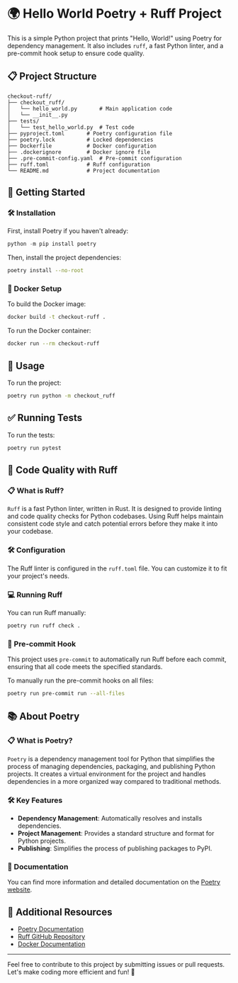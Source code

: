 
# 🌍 Hello World Poetry + Ruff Project

This is a simple Python project that prints "Hello, World!" using Poetry for dependency management.
It also includes `ruff`, a fast Python linter, and a pre-commit hook setup to ensure code quality.

## 📋 Project Structure

```
checkout-ruff/
├── checkout_ruff/
│   └── hello_world.py       # Main application code
│   └── __init__.py
├── tests/
│   └── test_hello_world.py  # Test code
├── pyproject.toml       # Poetry configuration file
├── poetry.lock          # Locked dependencies
├── Dockerfile           # Docker configuration
├── .dockerignore        # Docker ignore file
├── .pre-commit-config.yaml  # Pre-commit configuration
├── ruff.toml            # Ruff configuration
└── README.md            # Project documentation
```

## 🚀 Getting Started

### 🛠️ Installation

First, install Poetry if you haven't already:

```powershell
python -m pip install poetry
```

Then, install the project dependencies:

```sh
poetry install --no-root
```

### 🐳 Docker Setup

To build the Docker image:

```sh
docker build -t checkout-ruff .
```

To run the Docker container:

```sh
docker run --rm checkout-ruff
```

## 📝 Usage

To run the project:

```sh
poetry run python -m checkout_ruff
```

## ✅ Running Tests

To run the tests:

```sh
poetry run pytest
```

## 🧹 Code Quality with Ruff

### 📋 What is Ruff?

`Ruff` is a fast Python linter, written in Rust. It is designed to provide linting and code quality checks for Python codebases. Using Ruff helps maintain consistent code style and catch potential errors before they make it into your codebase.

### 🛠️ Configuration

The Ruff linter is configured in the `ruff.toml` file. You can customize it to fit your project's needs.

### 💻 Running Ruff

You can run Ruff manually:

```sh
poetry run ruff check .
```

### 🔄 Pre-commit Hook

This project uses `pre-commit` to automatically run Ruff before each commit, ensuring that all code meets the specified standards.

To manually run the pre-commit hooks on all files:

```sh
poetry run pre-commit run --all-files
```

## 📚 About Poetry

### 📋 What is Poetry?

`Poetry` is a dependency management tool for Python that simplifies the process of managing dependencies, packaging, and publishing Python projects. It creates a virtual environment for the project and handles dependencies in a more organized way compared to traditional methods.

### 🛠️ Key Features

- **Dependency Management**: Automatically resolves and installs dependencies.
- **Project Management**: Provides a standard structure and format for Python projects.
- **Publishing**: Simplifies the process of publishing packages to PyPI.

### 📖 Documentation

You can find more information and detailed documentation on the [Poetry website](https://python-poetry.org/docs/).

## 📂 Additional Resources

- [Poetry Documentation](https://python-poetry.org/docs/)
- [Ruff GitHub Repository](https://github.com/charliermarsh/ruff)
- [Docker Documentation](https://docs.docker.com/get-started/)

---

Feel free to contribute to this project by submitting issues or pull requests. Let's make coding more efficient and fun! 🎉
